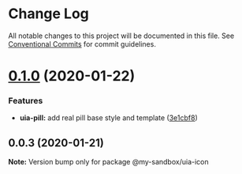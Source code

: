 # Change Log

All notable changes to this project will be documented in this file.
See [Conventional Commits](https://conventionalcommits.org) for commit guidelines.

# [0.1.0](https://github.com/dzintars/monorepo-bootstrap/compare/@my-sandbox/uia-icon@0.0.3...@my-sandbox/uia-icon@0.1.0) (2020-01-22)


### Features

* **uia-pill:** add real pill base style and template ([3e1cbf8](https://github.com/dzintars/monorepo-bootstrap/commit/3e1cbf8f17ebd1908f248c8f15c68da563b65c23))





## 0.0.3 (2020-01-21)

**Note:** Version bump only for package @my-sandbox/uia-icon
